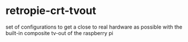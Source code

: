 # retropie-crt-tvout
set of configurations to get a close to real hardware as possible with the built-in composite tv-out of the raspberry pi
